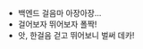 - 백엔드 걸음마 아장아장...
- 걸어보자 뛰어보자 폴짝! 
- 앗, 한걸음 걷고 뛰어보니 벌써 데카!

<!---
flex-taeeun/flex-taeeun is a ✨ special ✨ repository because its `README.md` (this file) appears on your GitHub profile.
You can click the Preview link to take a look at your changes.
--->
